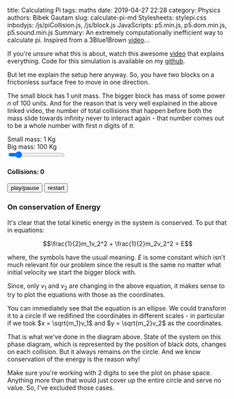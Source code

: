 title: Calculating Pi
tags: maths
date: 2019-04-27 22:28
category: Physics
authors: Bibek Gautam
slug: calculate-pi-md
Stylesheets: stylepi.css
inbodyjs: /js/piCollision.js, /js/block.js
JavaScripts: p5.min.js, p5.dom.min.js, p5.sound.min.js
Summary: An extremely computationally inefficient way to calculate pi. Inspired from a 3Blue1Brown <a href='https://www.youtube.com/watch?v=HEfHFsfGXjs'>video</a>...

If you're unsure what this is about, watch this awesome [video](https://www.youtube.com/watch?v=jsYwFizhncE) that explains everything. Code for this simulation is available on my [github](https://github.com/bibek22/blog).  

But let me explain the setup here anyway. So, you have two blocks on a frictionless surface free to
move in one direction.  

The small block has $1$ unit mass. The bigger block has mass of some power $n$ of $100$ units. And for
the reason that is very well explained in the above linked video, the number of total collisions
that happen before both the mass slide towards infinity never to interact again - that number comes
out to be a whole number with first $n$ digits of $\pi$.  

Small mass: <data id="small">1</data> Kg<br>
Big mass: <data id="big">100</data> Kg<br>
<input class="slider" type="range" id="digits" min="0" max="7" step="1" value="1">
<div id='simulation'></div>


<b><h4 color="#550000">Collisions: <data id="counter">0</data></h4></b>
<input type="button" id="play" value="play/pause">
<input type="button" id="restart" value="restart"> <br>

### On conservation of Energy
<span id='phasespace'></span>  

It's clear that the total kinetic energy in the system is conserved. To put that in equations:

$$\frac{1}{2}m_1v_2^2 + \frac{1}{2}m_2v_2^2 = E$$

where, the symbols have the usual meaning. $E$ is some constant which isn't much relevant for our
problem since the result is the same no matter what initial velocity we start the bigger block with.

Since, only $v_1$ and $v_2$ are changing in the above equation, it makes sense to try to plot the
equations with those as the coordinates.

You can immediately see that the equation is an ellipse. We could transform it to a circle if we
redifined the coordinates in different scales - in particular if we took $x = \sqrt{m_1}v_1$ and
$y = \sqrt{m_2}v_2$ as the coordinates.

That is what we've  done in the diagram above. State of the system on this phase diagram, which is
represented by the position of black dots, changes on each collision. But it always remains *on* the
circle. And we know conservation of the energy is the reason why!

Make sure you're working with $2$ digits to see the plot on phase space. Anything more than that
would just cover up the entire circle and serve no value. So, I've excluded those cases.


